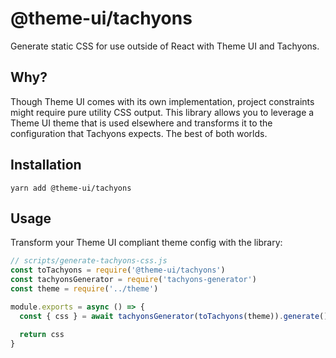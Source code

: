 # @theme-ui/tachyons

Generate static CSS for use outside of React with Theme UI and Tachyons.

## Why?

Though Theme UI comes with its own implementation, project constraints might require
pure utility CSS output. This library allows you to leverage a Theme UI theme that
is used elsewhere and transforms it to the configuration that Tachyons expects. The
best of both worlds.

## Installation

```
yarn add @theme-ui/tachyons
```

## Usage

Transform your Theme UI compliant theme config with the library:

```js
// scripts/generate-tachyons-css.js
const toTachyons = require('@theme-ui/tachyons')
const tachyonsGenerator = require('tachyons-generator')
const theme = require('../theme')

module.exports = async () => {
  const { css } = await tachyonsGenerator(toTachyons(theme)).generate()

  return css
}
```

